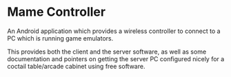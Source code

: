 Mame Controller
===============

An Android application which provides a wireless controller to connect to a PC which is running game emulators.

This provides both the client and the server software, as well as some documentation and pointers on getting the server PC configured nicely for a coctail table/arcade cabinet using free software.
